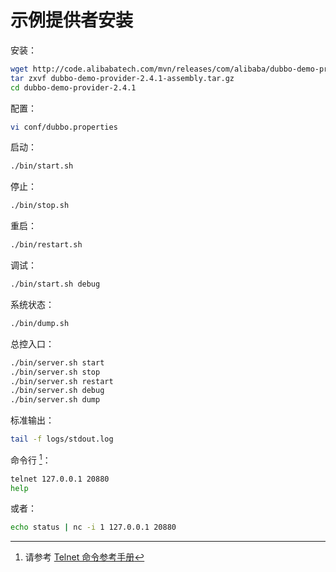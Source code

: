 # 示例提供者安装

安装：

```sh
wget http://code.alibabatech.com/mvn/releases/com/alibaba/dubbo-demo-provider/2.4.1/dubbo-demo-provider-2.4.1-assembly.tar.gz
tar zxvf dubbo-demo-provider-2.4.1-assembly.tar.gz
cd dubbo-demo-provider-2.4.1
```

配置：

```sh
vi conf/dubbo.properties
```

启动：

```sh
./bin/start.sh
```

停止：

```sh
./bin/stop.sh
```

重启：

```sh
./bin/restart.sh
```

调试：

```sh
./bin/start.sh debug
```

系统状态：

```sh
./bin/dump.sh
```

总控入口：

```sh
./bin/server.sh start
./bin/server.sh stop
./bin/server.sh restart
./bin/server.sh debug
./bin/server.sh dump
```

标准输出：

```sh
tail -f logs/stdout.log
```

命令行 [^1]：


```sh
telnet 127.0.0.1 20880
help
```

或者：

```sh
echo status | nc -i 1 127.0.0.1 20880
```

[^1]: 请参考 [Telnet 命令参考手册](https://dubbo.gitbooks.io/dubbo-user-book/content/references/telnet.html)
